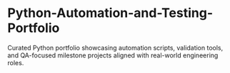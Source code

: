 # Python-Automation-and-Testing-Portfolio
Curated Python portfolio showcasing automation scripts, validation tools, and QA-focused milestone projects aligned with real-world engineering roles.
